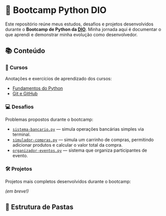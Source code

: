 # 🚀 Bootcamp Python DIO

Este repositório reúne meus estudos, desafios e projetos desenvolvidos durante o **Bootcamp de Python da [DIO](https://www.dio.me/)**. Minha jornada aqui é documentar o que aprendi e demonstrar minha evolução como desenvolvedor.

## 📚 Conteúdo

### 🧠 Cursos
Anotações e exercícios de aprendizado dos cursos:

- [Fundamentos do Python](cursos/fundamentos-python/)
- [Git e GitHub](cursos/git-e-github/)

### 💻 Desafios
Problemas propostos durante o bootcamp:

- [`sistema-bancario.py`](desafios/sistema-bancario.py) — simula operações bancárias simples via terminal.
- [`simulador-compras.py`](desafios/simulador-compras.py) — simula um carrinho de compras, permitindo adicionar produtos e calcular o valor total da compra.
- [`organizador-eventos.py`](desafios/organizador-eventos.py) — sistema que organiza participantes de evento.

### 🛠️ Projetos
Projetos mais completos desenvolvidos durante o bootcamp:

*(em breve!)*

## 📁 Estrutura de Pastas




